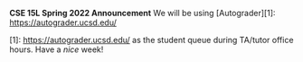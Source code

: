 __CSE 15L Spring 2022 Announcement__
We will be using [Autograder][1]: https://autograder.ucsd.edu/

[1]: https://autograder.ucsd.edu/ as the student queue during TA/tutor office hours.
Have a _nice_ week!
